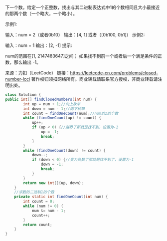 下一个数。给定一个正整数，找出与其二进制表达式中1的个数相同且大小最接近的那两个数（一个略大，一个略小）。

示例1:

 输入：num = 2（或者0b10）
 输出：[4, 1] 或者（[0b100, 0b1]）
示例2:

 输入：num = 1
 输出：[2, -1]
提示:

num的范围在[1, 2147483647]之间；
如果找不到前一个或者后一个满足条件的正数，那么输出 -1。

来源：力扣（LeetCode）
链接：https://leetcode-cn.com/problems/closed-number-lcci
著作权归领扣网络所有。商业转载请联系官方授权，非商业转载请注明出处。

```java
class Solution {
public int[] findClosedNumbers(int num) {
        int up = num + 1;//向上枚举
        int down = num - 1;//向下枚举
        int count = findOneCount(num);//num的1的个数
        while (findOneCount(up) != count) {
            up++;
            if (up < 0) {//越界了那就是找不到，设置为-1
                up = -1;
                break;
            }
        }
        while (findOneCount(down) != count) {
            down--;
            if (down < 0) {//变为负数了那就是找不到了，设置为-1
                down = -1;
                break;
            }
        }
        return new int[]{up, down};
    }
    //求数的二进制1的个数
    private static int findOneCount(int num) {
        int count = 0;
        while (num != 0) {
            num &= num - 1;
            count++;
        }
        return count;
    }
}
```


